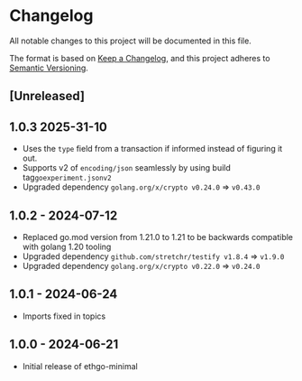 # Changelog
All notable changes to this project will be documented in this file.

The format is based on [Keep a Changelog](https://keepachangelog.com/en/1.0.0/),
and this project adheres to [Semantic Versioning](https://semver.org/spec/v2.0.0.html).

## [Unreleased] 

## 1.0.3 2025-31-10

- Uses the `type` field from a transaction if informed instead of figuring it out. 
- Supports v2 of `encoding/json` seamlessly by using build tag`goexperiment.jsonv2`
- Upgraded dependency `golang.org/x/crypto v0.24.0` => `v0.43.0`

## 1.0.2 - 2024-07-12

- Replaced go.mod version from 1.21.0 to 1.21 to be backwards compatible with golang 1.20 tooling
- Upgraded dependency `github.com/stretchr/testify v1.8.4` => `v1.9.0`
- Upgraded dependency `golang.org/x/crypto v0.22.0` => `v0.24.0`

## 1.0.1 - 2024-06-24

- Imports fixed in topics

## 1.0.0 - 2024-06-21

- Initial release of ethgo-minimal
